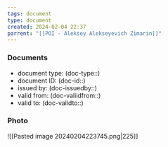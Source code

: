 ```yaml
---
tags: document
type: document
created: 2024-02-04 22:37
parrent: "[[POI - Aleksey Alekseyevich Zimarin]]"
---
```

### Documents
- document type: (doc-type::)
- document ID: (doc-id::)
- issued by: (doc-issuedby::)
- valid from: (doc-valiidfrom::)
- valid to: (doc-validto::)

### Photo
![[Pasted image 20240204223745.png|225]]



